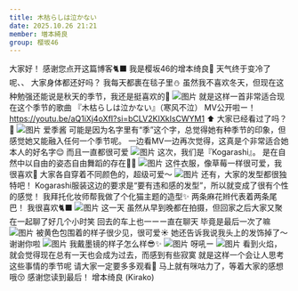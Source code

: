 ```yaml
---
title: 木枯らしは泣かない
date: 2025.10.26 21:21
member: 増本綺良
group: 樱坂46
---
```


大家好！
感谢您点开这篇博客🐈‍⬛
我是樱坂46的增本绮良🌸
天气终于变冷了呢、、
大家身体都还好吗？
我每天都裹在毯子里⛄️
虽然我不喜欢冬天，但现在这种勉强还能说是秋天的季节，我还是挺喜欢的🍁
![图片](https://sakurazaka46.com/files/14/diary/s46/blog/moblog/202510/mobblF4BK.jpg)
就是这样一首非常适合现在这个季节的歌曲
『木枯らしは泣かない』（寒风不泣）
MV公开啦ー！
https://youtu.be/aQ1iXj4oXfI?si=bCLV2KIXkIsCWYM1
⬆️
大家已经看过了吗？👀
![图片](https://sakurazaka46.com/files/14/diary/s46/blog/moblog/202510/mobSe1Kg1.jpg)
爱季酱
可能是因为名字里有“季”这个字，总觉得她有种季节的印象，但感觉她又能融入任何一个季节呢。
一边看MV一边再次觉得，这真是个非常适合她本人的好名字😌
而且一直都很可爱
![图片](https://sakurazaka46.com/files/14/diary/s46/blog/moblog/202510/mobIiJ5ai.jpg)
这次，我们是『Kogarashi』。
是在自然中以自由的姿态自由舞蹈的存在🍁🍂
![图片](https://sakurazaka46.com/files/14/diary/s46/blog/moblog/202510/mob95WXQw.jpg)
这件衣服，像草莓一样很可爱，我很喜欢🍓
大家各自穿着不同颜色的，超级可爱〜
![图片](https://sakurazaka46.com/files/14/diary/s46/blog/moblog/202510/mobvwBn9F.jpg)
还有，大家的发型都很独特吧！
Kogarashi服装这边的要求是“要有违和感的发型”，所以就变成了很有个性的感觉！
我拜托化妆师帮我做了个化猫主题的造型✨
两条麻花辫代表着两条尾巴！
我很喜欢🐈‍⬛
![图片](https://sakurazaka46.com/files/14/diary/s46/blog/moblog/202510/mobLuWQft.jpg)
这一天
虽然从早到晚都在拍摄，但回家之后大家又聚在一起聊了好几个小时笑
回去的车上也一ーー直在聊天
毕竟是最后一次了嘛
![图片](https://sakurazaka46.com/files/14/diary/s46/blog/moblog/202510/mob6gJsXj.jpg)
被黄色包围着的样子很少见，很可爱☀️
她还告诉我说我头上的发饰掉了〜
谢谢你啦
![图片](https://sakurazaka46.com/files/14/diary/s46/blog/moblog/202510/mobsuflOP.jpg)
我戴墨镜的样子怎么样😎✨
![图片](https://sakurazaka46.com/files/14/diary/s46/blog/moblog/202510/moblqyivk.jpg)
呀吼ー
![图片](https://sakurazaka46.com/files/14/diary/s46/blog/moblog/202510/mobiSy2Ca.jpg)
看到火焰，
就会觉得现在总有一天也会成为过去，而感到有些寂寞
就是这样一个会让人思考这些事情的季节呢
请大家一定要多多观看👀
马上就有咪咕力了，等着大家的感想哦😚
感谢您读到最后！
增本绮良 (Kirako)
